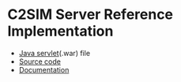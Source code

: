 # C2SIM Server Reference Implementation


* [Java servlet](C2SIMServer##4.8.0.13.war)(.war) file
* [Source code](C2SIMServer)
* [Documentation](Documentation)
